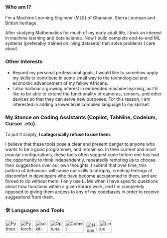 ### Who am I?
I'm a Machine Learning Engineer (MLE) of Ghanaian, Sierra Leonean and British heritage. 

After studying Mathematics for much of my early adult life, I took an interest in machine learning and data science. Now I build complete end-to-end ML systems (preferably trained on living datasets) that solve problems I care about. 

### Other Interests
- Beyond my personal professional goals, I would like to somehow apply my skills to contribute in some small way to the technological and economic advancement of my fellow Africans.
- I also harbour a growing interest in embedded machine learning, as I'd like to be able to extend the functionality of cameras, sensors, and other devices so that they can serve new purposes. For this reason, I am interested in adding a lower level compiled language to my skillset.

### My Stance on Coding Assistants (Copilot, TabNine, Codeium, Cursor .etc).
To put it simply, **I categorically refuse to use them**. 

I believe that these tools pose a clear and present danger to anyone who wants to be a good programmer, and remain so. In their current and most popular configurations, these tools often suggest code before one has had the opportunity to think independently, repeatedly rempting us to choose their suggestions over our own thoughts. I submit that over time, this pattern of behaviour will cause our skills to atrophy, creating feelings of discomfort in developers who have become accustomed to them, and are forced to do without them. I only use LLMs when I have specific questions about how functions within a given library work, and I'm completely opposed to giving them access to any of my codebases in order to receive suggestions from them.


### :hammer_and_wrench: Languages and Tools
  <img src="https://pluspng.com/img-png/python-logo-png-open-2000.png" title="Python" alt="Python" width="40" height="40"/>&nbsp;
    <img src="https://upload.wikimedia.org/wikipedia/commons/1/10/PyTorch_logo_icon.svg" title="Pytorch" alt="Pytorch" width="40" height="40"/>&nbsp; 
      <img src="https://external-content.duckduckgo.com/iu/?u=https%3A%2F%2Flogosdownload.com%2Flogo%2Fscikit-learn-logo-big.png&f=1&nofb=1&ipt=dc8109c7270108f1039f351c0c19e173c3f752eb44eb1b66c3559e7a6605ed06&ipo=images" title="scikit-learn" alt="scikit-learn" width="40" height="40"/>&nbsp; 
  <img src="https://avatars.githubusercontent.com/u/57251745?s=400&v=4" title="Optuna" alt="Optuna" width="40" height="40"/>&nbsp; 
  <img src="https://www.comet.com/images/logo_comet_light.png" title="CometML" alt="Comet" width="60" height="40"/>&nbsp; 
  <img src="https://uploads-ssl.webflow.com/618ceae2a430c960c6f6b19a/61a77bd7a2e4345dc9c999ba_Hopsworks%20Icon%20Green.png" title="Hopsworks" alt="Hopsworks" width="35" height="35"/>&nbsp; 
  <img src="https://vignette.wikia.nocookie.net/logopedia/images/0/04/Linux_logo.png/revision/latest?cb=20120814052336" title="Linux" alt="Linux" width="40" height="40"/>&nbsp;
</div>

